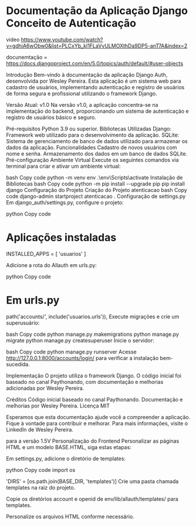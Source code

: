 # Documentação da Aplicação Django Conceito de Autenticação

video https://www.youtube.com/watch?v=gdhiA6wObw0&list=PLCxYb_kl1FLaVvULMOXthDa9DP5-anT7A&index=2

docunemtação = https://docs.djangoproject.com/en/5.0/topics/auth/default/#user-objects

Introdução
Bem-vindo à documentação da aplicação Django Auth, desenvolvida por Wesley Pereira. Esta aplicação é um sistema web para cadastro de usuários, implementando autenticação e registro de usuários de forma segura e profissional utilizando o framework Django.

Versão Atual: v1.0
Na versão v1.0, a aplicação concentra-se na implementação do backend, proporcionando um sistema de autenticação e registro de usuários básico e seguro.

Pré-requisitos
Python 3.9 ou superior.
Bibliotecas Utilizadas
Django: Framework web utilizado para o desenvolvimento da aplicação.
SQLite: Sistema de gerenciamento de banco de dados utilizado para armazenar os dados da aplicação.
Funcionalidades
Cadastro de novos usuários com nome e senha.
Armazenamento dos dados em um banco de dados SQLite.
Pré-configuração
Ambiente Virtual
Execute os seguintes comandos via terminal para criar e ativar um ambiente virtual:

bash
Copy code
python -m venv env
.\env\Scripts\activate
Instalação de Bibliotecas
bash
Copy code
python -m pip install --upgrade pip
pip install django
Configuração do Projeto
Criação do Projeto atenticacao
bash
Copy code
django-admin startproject atenticacao .
Configuração de settings.py
Em django_auth/settings.py, configure o projeto:

python
Copy code

# Aplicações instaladas
INSTALLED_APPS = [
    'usuarios'
]

Adicione a rota do Allauth em urls.py:

python
Copy code
# Em urls.py
path('accounts/', include('usuarios.urls')),
Execute migrações e crie um superusuário:

bash
Copy code
python manage.py makemigrations
python manage.py migrate
python manage.py createsuperuser
Inicie o servidor:

bash
Copy code
python manage.py runserver
Acesse http://127.0.0.1:8000/accounts/login/ para verificar a instalação bem-sucedida.


Implementação
O projeto utiliza o framework Django. O código inicial foi baseado no canal Paythonando, com documentação e melhorias adicionadas por Wesley Pereira.

Créditos
Código inicial baseado no canal Paythonando.
Documentação e melhorias por Wesley Pereira.
Licença
MIT

Esperamos que esta documentação ajude você a compreender a aplicação. Fique à vontade para contribuir e melhorar. Para mais informações, visite o LinkedIn de Wesley Pereira.

para a versão 1.5V
Personalização do Frontend
Personalizar as páginas HTML e um modelo BASE.HTML, siga estas etapas:

Em settings.py, adicione o diretório de templates:

python
Copy code
import os

'DIRS' = [os.path.join(BASE_DIR, 'templates')]
Crie uma pasta chamada templates na raiz do projeto.

Copie os diretórios account e openid de env/lib/allauth/templates/ para templates.

Personalize os arquivos HTML conforme necessário.
